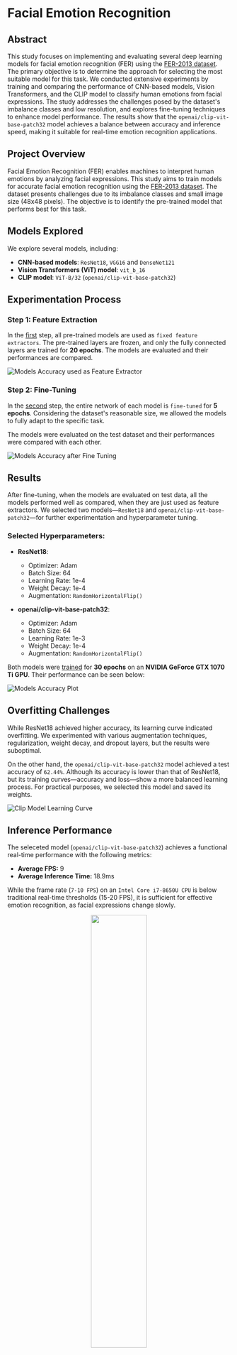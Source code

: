 # Facial Emotion Recognition

## Abstract

This study focuses on implementing and evaluating several deep learning models for facial emotion recognition (FER) using the [FER-2013 dataset](https://www.kaggle.com/datasets/msambare/fer2013). The primary objective is to determine the approach for selecting the most suitable model for this task. We conducted extensive experiments by training and comparing the performance of CNN-based models, Vision Transformers, and the CLIP model to classify human emotions from facial expressions. The study addresses the challenges posed by the dataset's imbalance classes and low resolution, and explores fine-tuning techniques to enhance model performance. The results show that the `openai/clip-vit-base-patch32` model achieves a balance between accuracy and inference speed, making it suitable for real-time emotion recognition applications.


## Project Overview

Facial Emotion Recognition (FER) enables machines to interpret human emotions by analyzing facial expressions. This study aims to train models for accurate facial emotion recognition using the [FER-2013 dataset](https://www.kaggle.com/datasets/msambare/fer2013). The dataset presents challenges due to its imbalance classes and small image size (48x48 pixels). The objective is to identify the pre-trained model that performs best for this task.


## Models Explored

We explore several models, including:
* **CNN-based models**: `ResNet18`, `VGG16` and `DenseNet121`
* **Vision Transformers (ViT) model**: `vit_b_16`
* **CLIP model**: `ViT-B/32` (`openai/clip-vit-base-patch32`)

## Experimentation Process

### Step 1: Feature Extraction

In the [first](./experiments/fer-experiments_models_as_featureExtractor.ipynb) step, all pre-trained models are used as `fixed feature extractors`. The pre-trained layers are frozen, and only the fully connected layers are trained for **20 epochs**. The models are evaluated and their performances are compared.

![Models Accuracy used as Feature Extractor](./experiments/plots/accuracies_of_models_as_feature_extractors.png)


### Step 2: Fine-Tuning

In the [second](./experiments/fer-experiments_fineTune_entireModel.ipynb) step, the entire network of each model is `fine-tuned` for **5 epochs**. Considering the dataset's reasonable size, we allowed the models to fully adapt to the specific task.

The models were evaluated on the test dataset and their performances were compared with each other.

![Models Accuracy after Fine Tuning](./experiments/plots/accuracies_of_models_as_fine_tuning.png)


## Results

After fine-tuning, when the models are evaluated on test data, all the models performed well as compared, when they are just used as feature extractors. We selected two models—`ResNet18` and `openai/clip-vit-base-patch32`—for further experimentation and hyperparameter tuning.

### Selected Hyperparameters:
* **ResNet18**:
	* Optimizer: Adam
	* Batch Size: 64
	* Learning Rate: 1e-4
	* Weight Decay: 1e-4
	* Augmentation: `RandomHorizontalFlip()`

* **openai/clip-vit-base-patch32**:
	* Optimizer: Adam
	* Batch Size: 64
	* Learning Rate: 1e-3
	* Weight Decay: 1e-4
	* Augmentation: `RandomHorizontalFlip()`

Both models were [trained](./training/training_notebook.ipynb) for **30 epochs** on an **NVIDIA GeForce GTX 1070 Ti GPU**. Their performance can be seen below:

![Models Accuracy Plot](./training/accuracy_plot.png)


## Overfitting Challenges

While ResNet18 achieved higher accuracy, its learning curve indicated overfitting. We experimented with various augmentation techniques, regularization, weight decay, and dropout layers, but the results were suboptimal.

On the other hand, the `openai/clip-vit-base-patch32` model achieved a test accuracy of `62.44%`. Although its accuracy is lower than that of ResNet18, but its training curves—accuracy and loss—show a more balanced learning process. For practical purposes, we selected this model and saved its weights.

![Clip Model Learning Curve](./training/model_learning_curves.png)


## Inference Performance

The seleceted model (`openai/clip-vit-base-patch32`) achieves a functional real-time performance with the following metrics:
* **Average FPS:** 9
* **Average Inference Time:** 18.9ms

While the frame rate (`7-10 FPS`) on an `Intel Core i7-8650U CPU` is below traditional real-time thresholds (15-20 FPS), it is sufficient for effective emotion recognition, as facial expressions change slowly.

<p align="center">
    <img src="./training/inference_rate.png" width="50%">
</p>


## Dataset Overview

The FER-2013 dataset consists of 48x48 pixel grayscale images of faces. Each face is categorized into one of seven emotion categories:
* **Emotions:** Angry (0), Disgust (1), Fear (2), Happy (3), Sad (4), Surprise (5), Neutral (6)

### Dataset Structure:
The dataset contains:
* **Training Set**: 28,709 examples
* **Test Set**: 35889 examples

The dataset is organized as follows:
```sh
data
 |- train
	|- angry
	|- disgust
	|- fear
	|- happy
	|- neutral
	|- sad
	|- surprise
 |- test
	|- angry
	|- disgust
	|- fear
	|- happy
	|- neutral
	|- sad
	|- surprise
```

### Train-Validation Split

Since the dataset does not provide a predefined validation set, we split the training set into training and validation subsets:
* **Training Set**: ~69.9%
* **Validation Set**: ~10.0%
* **Test Set**: ~20.0%

This split allows us to monitor the model’s performance during training.


## Confusion Matrix:

Below is the confusion matrix for the `openai/clip-vit-base-patch32` model on the test dataset:

![Image](./training/confusion_matrix_clip.png)

## Conclusion

Through extensive experiments, we have identified the `openai/clip-vit-base-patch32` model as an effective solution for facial emotion recognition, achieving a balance between accuracy and inference speed. This project highlights the potential of Vision Transformers in real-time emotion analysis applications. Additionally, we have developed a [web application](./main.py) using Streamlit, enabling users to experience real-time emotion recognition from a live webcam feed.

![Web Application](./web_app.png)

---
